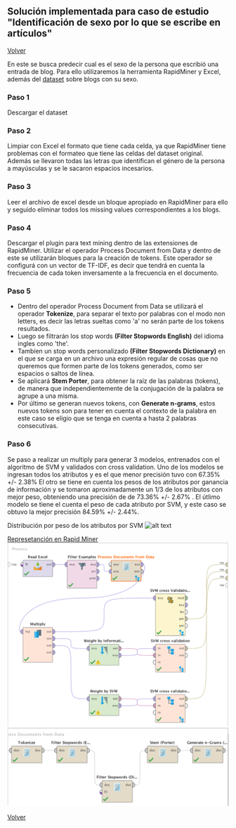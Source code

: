 ## Solución implementada para caso de estudio "Identificación de sexo por lo que se escribe en artículos"
[Volver](../index.md)

En este se busca predecir cual es el sexo de la persona que escribió una entrada de blog. Para ello utilizaremos la herramienta RapidMiner y Excel, además del [dataset](http://www.cs.uic.edu/~liub/FBS/blog-gender-dataset.rar) sobre blogs con su sexo.

### Paso 1
Descargar el dataset

### Paso 2
Limpiar con Excel el formato que tiene cada celda, ya que RapidMiner tiene problemas con el formateo que tiene las celdas del dataset original.
Además se llevaron todas las letras que identifican el género de la persona a mayúsculas y se le sacaron espacios incesarios.

### Paso 3
Leer el archivo de excel desde un bloque apropiado en RapidMiner para ello y seguido eliminar todos los missing values correspondientes a los blogs.

### Paso 4
Descargar el plugin para text mining dentro de las extensiones de RapidMiner.
Utilizar el operador Process Document from Data y dentro de este se utilizarán bloques para la creación de tokens.
Este operador se configurá con un vector de  TF-IDF, es decir que tendrá en cuenta la frecuencia de cada token inversamente a la frecuencia en el documento.


### Paso 5
- Dentro del operador Process Document from Data se utilizará el operador **Tokenize**, para separar el texto por palabras con el modo non letters, es decir las letras sueltas como 'a' no serán parte de los tokens resultados.
- Luego se filtrarán los stop words **(Filter Stopwords English)** del idioma ingles como 'the'.
- Tambíen un stop words personalizado **(Filter Stopwords Dictionary)** en el que se carga en un archivo una expresión regular de cosas que no queremos que formen parte de los tokens generados, como ser espacios o saltos de línea.
- Se aplicará **Stem Porter**, para obtener la raíz de las palabras (tokens), de manera que independientemente de la conjugación de la palabra se agrupe a una misma.
- Por último se generan nuevos tokens, con **Generate n-grams**, estos nuevos tokens son para tener en cuenta el contexto de la palabra en este caso se eligio que se tenga en cuenta a hasta 2 palabras consecutivas.


### Paso 6
Se paso a realizar un multiply para generar 3 modelos, entrenados con el algoritmo de SVM y validados con cross validation.
Uno de los modelos se ingresan todos los atributos y es el que menor precisión tuvo con  67.35% +/- 2.38% 
El otro se tiene en cuenta los pesos de los atributos por ganancia de información y se tomaron aproximadamente un 1/3 de los atributos con mejor peso, obteniendo una precisión de de 73.36% +/- 2.67% .
El útlimo modelo se tiene el cuenta el peso de cada atributo por SVM, y este caso se obtuvo la mejor precisión 84.59% +/- 2.44%.

Distribución por peso de los atributos por SVM
![alt text](./DistribuciónAtributosSVM.png "Logo Title Text 1")


[Represetanción en Rapid Miner](./Process.zip)
![alt text](./ProcesoPhoto.png "Process")
![alt text](./TokenizePhoto.png "Tokenize")

[Volver](../index.md)